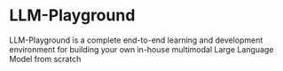 # LLM-Playground
LLM-Playground is a complete end-to-end learning and development environment for building your own in-house multimodal Large Language Model from scratch
